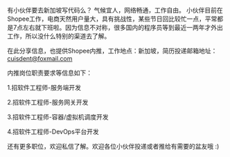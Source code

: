 有小伙伴要去新加坡写代码么？
气候宜人，网络畅通，工作自由。
小伙伴目前在Shopee工作，电商天然用户量大，具有挑战性，某些节日回比较忙一点，平常都是7点左右就下班啦。因为信息不对称，很多国内的程序员等到最近一两年才外出工作，所以没什么特别的渠道去了解。

在此分享信息，也提供Shopee内推，工作地点：新加坡，简历投递邮箱地址：cuisdent@foxmail.com

内推岗位职责要求等信息如下：

1.招软件工程师-服务端开发

2.招软件工程师-服务网关开发

3.招软件工程师-容器/虚拟机调度开发

4.招软件工程师-DevOps平台开发

还有更多职位，欢迎私信了解。欢迎各位小伙伴投递或者推给有需要的盆友哦 :)
